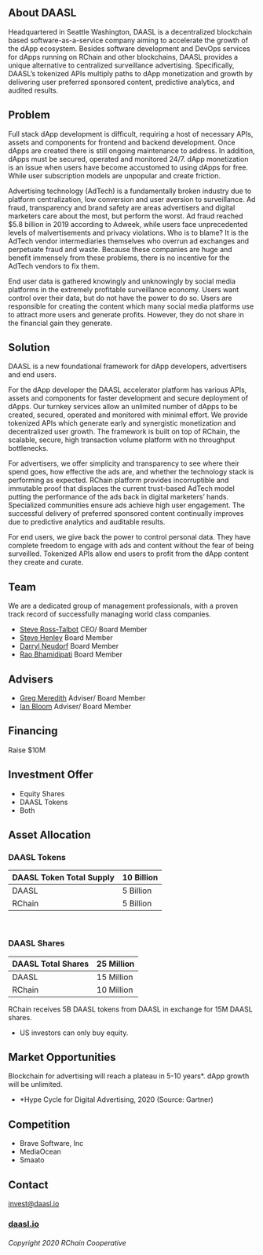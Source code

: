 ## About DAASL
Headquartered in Seattle Washington, DAASL is a decentralized blockchain based software-as-a-service company aiming to accelerate the growth of the dApp ecosystem. Besides software development and DevOps services for dApps running on RChain and other blockchains, DAASL provides a unique alternative to centralized surveillance advertising. Specifically, DAASL’s tokenized APIs multiply paths to dApp monetization and growth by delivering user preferred sponsored content, predictive analytics, and audited results.

## Problem
Full stack dApp development is difficult, requiring a host of necessary APIs, assets and components for frontend and backend development. Once dApps are created there is still ongoing maintenance to address. In addition, dApps must be secured, operated and monitored 24/7. dApp monetization is an issue when users have become accustomed to using dApps for free. While user subscription models are unpopular and create friction.

Advertising technology (AdTech) is a fundamentally broken industry due to platform centralization, low conversion and user aversion to surveillance. Ad fraud, transparency and brand safety are areas advertisers and digital marketers care about the most, but perform the worst. Ad fraud reached $5.8 billion in 2019 according to Adweek, while users face unprecedented levels of malvertisements and privacy violations. Who is to blame? It is the AdTech vendor intermediaries themselves who overrun ad exchanges and perpetuate fraud and waste. Because these companies are huge and benefit immensely from these problems, there is no incentive for the AdTech vendors to fix them.

End user data is gathered knowingly and unknowingly by social media platforms in the extremely profitable surveillance economy. Users want control over their data, but do not have the power to do so. Users are responsible for creating the content which many social media platforms use to attract more users and generate profits. However, they do not share in the financial gain they generate.

## Solution
DAASL is a new foundational framework for dApp developers, advertisers and end users.

For the dApp developer the DAASL accelerator platform has various APIs, assets and components for faster development and secure deployment of dApps. Our turnkey
services allow an unlimited number of dApps to be created, secured, operated and monitored with minimal effort. We provide tokenized APIs which generate early and synergistic monetization and decentralized user growth. The framework is built on top of RChain, the scalable, secure, high transaction volume platform with no throughput bottlenecks.

For advertisers, we offer simplicity and transparency to see where their spend goes, how effective the ads are, and whether the technology stack is performing as expected. RChain platform provides incorruptible and immutable proof that displaces the current trust-based AdTech model putting the performance of the ads back in digital marketers’ hands. Specialized communities ensure ads achieve high user engagement. The successful delivery of preferred sponsored content continually improves due to predictive analytics and auditable results.

For end users, we give back the power to control personal data. They have complete freedom to engage with ads and content without the fear of being surveilled. Tokenized APIs allow end users to profit from the dApp content they create and curate.

## Team
We are a dedicated group of management professionals, with a proven track record of successfully managing world class companies.

* [Steve Ross-Talbot](https://www.linkedin.com/in/stever1/) CEO/ Board Member
* [Steve Henley](https://www.linkedin.com/in/stevehenley06/) Board Member
* [Darryl Neudorf](https://www.linkedin.com/in/darryl-neudorf-1830077b/) Board Member
* [Rao Bhamidipati](https://www.linkedin.com/in/vraobhamidipati/) Board Member

## Advisers
* [Greg Meredith](https://www.linkedin.com/in/lucius-meredith-547645/) Adviser/ Board Member
* [Ian Bloom](https://www.linkedin.com/in/ian-bloom-5676315/) Adviser/ Board Member

## Financing
Raise $10M

## Investment Offer
* Equity Shares
* DAASL Tokens
* Both

## Asset Allocation

### DAASL Tokens
| DAASL Token Total Supply | 10 Billion |
| ------------- | ------------- |
| DAASL  | 5 Billion |
| RChain  | 5 Billion  |

</br>

### DAASL Shares
| DAASL Total Shares | 25 Million |
| ------------- | ------------- |
| DAASL  | 15 Million |
| RChain  | 10 Million  |

RChain receives 5B DAASL tokens from DAASL in exchange for 15M DAASL shares.
* US investors can only buy equity.

## Market Opportunities
Blockchain for advertising will reach a plateau in 5-10 years*.  dApp growth will be unlimited.
* *Hype Cycle for Digital Advertising, 2020 (Source: Gartner)

## Competition
* Brave Software, Inc
* MediaOcean
* Smaato

## Contact
invest@daasl.io


### **[daasl.io](https://daasl.io/)**</br>
###### Copyright 2020 RChain Cooperative 
